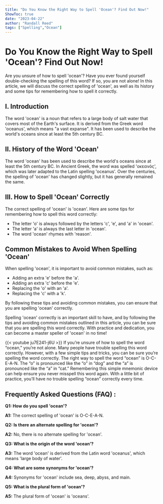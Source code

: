 ```yaml
---
title: "Do You Know the Right Way to Spell 'Ocean'? Find Out Now!"
ShowToc: true 
date: "2023-04-22"
author: "Randall Reed" 
tags: ["Spelling","Ocean"]
---
```

# Do You Know the Right Way to Spell 'Ocean'? Find Out Now!

Are you unsure of how to spell 'ocean'? Have you ever found yourself double-checking the spelling of this word? If so, you are not alone! In this article, we will discuss the correct spelling of 'ocean', as well as its history and some tips for remembering how to spell it correctly. 

## I. Introduction

The word 'ocean' is a noun that refers to a large body of salt water that covers most of the Earth's surface. It is derived from the Greek word 'oceanus', which means "a vast expanse". It has been used to describe the world's oceans since at least the 5th century BC. 

## II. History of the Word 'Ocean'

The word 'ocean' has been used to describe the world's oceans since at least the 5th century BC. In Ancient Greek, the word was spelled 'οκεανός', which was later adapted to the Latin spelling 'oceanus'. Over the centuries, the spelling of 'ocean' has changed slightly, but it has generally remained the same. 

## III. How to Spell 'Ocean' Correctly

The correct spelling of 'ocean' is 'ocean'. Here are some tips for remembering how to spell this word correctly: 

- The letter 'o' is always followed by the letters 'c', 'e', and 'a' in 'ocean'.
- The letter 'a' is always the last letter in 'ocean'.
- The word 'ocean' rhymes with 'reason'.

## Common Mistakes to Avoid When Spelling 'Ocean'

When spelling 'ocean', it is important to avoid common mistakes, such as: 

- Adding an extra 'e' before the 'a'.
- Adding an extra 'c' before the 'e'.
- Replacing the 'o' with an 'a'.
- Replacing the 'c' with a 'k'.

By following these tips and avoiding common mistakes, you can ensure that you are spelling 'ocean' correctly. 

Spelling 'ocean' correctly is an important skill to have, and by following the tips and avoiding common mistakes outlined in this article, you can be sure that you are spelling this word correctly. With practice and dedication, you can become a master speller of 'ocean' in no time!

{{< youtube ju7E241-j6U >}} 
If you’re unsure of how to spell the word “ocean,” you’re not alone. Many people have trouble spelling this word correctly. However, with a few simple tips and tricks, you can be sure you’re spelling the word correctly. The right way to spell the word “ocean” is O-C-E-A-N. The “o” is pronounced like the “o” in “dog” and the “a” is pronounced like the “a” in “cat.” Remembering this simple mnemonic device can help ensure you never misspell this word again. With a little bit of practice, you’ll have no trouble spelling “ocean” correctly every time.

## Frequently Asked Questions (FAQ) :
**Q1: How do you spell 'ocean'?**

**A1:** The correct spelling of 'ocean' is O-C-E-A-N.

**Q2: Is there an alternate spelling for 'ocean'?**

**A2:** No, there is no alternate spelling for 'ocean'.

**Q3: What is the origin of the word 'ocean'?**

**A3:** The word 'ocean' is derived from the Latin word 'oceanus', which means 'large body of water'.

**Q4: What are some synonyms for 'ocean'?**

**A4:** Synonyms for 'ocean' include sea, deep, abyss, and main.

**Q5: What is the plural form of 'ocean'?**

**A5:** The plural form of 'ocean' is 'oceans'.





